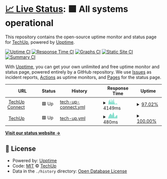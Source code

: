 # [📈 Live Status](https://techupnetwork.github.io/status): <!--live status--> **🟩 All systems operational**

This repository contains the open-source uptime monitor and status page for [TechUp](https://tech-up.org), powered by [Upptime](https://github.com/upptime/upptime).

[![Uptime CI](https://github.com/techupnetwork/status/workflows/Uptime%20CI/badge.svg)](https://github.com/techupnetwork/status/actions?query=workflow%3A%22Uptime+CI%22)
[![Response Time CI](https://github.com/techupnetwork/status/workflows/Response%20Time%20CI/badge.svg)](https://github.com/techupnetwork/status/actions?query=workflow%3A%22Response+Time+CI%22)
[![Graphs CI](https://github.com/techupnetwork/status/workflows/Graphs%20CI/badge.svg)](https://github.com/techupnetwork/status/actions?query=workflow%3A%22Graphs+CI%22)
[![Static Site CI](https://github.com/techupnetwork/status/workflows/Static%20Site%20CI/badge.svg)](https://github.com/techupnetwork/status/actions?query=workflow%3A%22Static+Site+CI%22)
[![Summary CI](https://github.com/techupnetwork/status/workflows/Summary%20CI/badge.svg)](https://github.com/techupnetwork/status/actions?query=workflow%3A%22Summary+CI%22)

With [Upptime](https://upptime.js.org), you can get your own unlimited and free uptime monitor and status page, powered entirely by a GitHub repository. We use [Issues](https://github.com/techupnetwork/status/issues) as incident reports, [Actions](https://github.com/techupnetwork/status/actions) as uptime monitors, and [Pages](https://techupnetwork.github.io/status) for the status page.

<!--start: status pages-->
<!-- This summary is generated by Upptime (https://github.com/upptime/upptime) -->
<!-- Do not edit this manually, your changes will be overwritten -->
<!-- prettier-ignore -->
| URL | Status | History | Response Time | Uptime |
| --- | ------ | ------- | ------------- | ------ |
| <img alt="" src="https://icons.duckduckgo.com/ip3/connect.tech-up.org.ico" height="13"> [TechUp Connect](https://connect.tech-up.org) | 🟩 Up | [tech-up-connect.yml](https://github.com/TechUpNetwork/Status/commits/HEAD/history/tech-up-connect.yml) | <details><summary><img alt="Response time graph" src="./graphs/tech-up-connect/response-time-week.png" height="20"> 4149ms</summary><br><a href="https://status.tech-up.org/history/tech-up-connect"><img alt="Response time 1949" src="https://img.shields.io/endpoint?url=https%3A%2F%2Fraw.githubusercontent.com%2FTechUpNetwork%2FStatus%2FHEAD%2Fapi%2Ftech-up-connect%2Fresponse-time.json"></a><br><a href="https://status.tech-up.org/history/tech-up-connect"><img alt="24-hour response time 766" src="https://img.shields.io/endpoint?url=https%3A%2F%2Fraw.githubusercontent.com%2FTechUpNetwork%2FStatus%2FHEAD%2Fapi%2Ftech-up-connect%2Fresponse-time-day.json"></a><br><a href="https://status.tech-up.org/history/tech-up-connect"><img alt="7-day response time 4149" src="https://img.shields.io/endpoint?url=https%3A%2F%2Fraw.githubusercontent.com%2FTechUpNetwork%2FStatus%2FHEAD%2Fapi%2Ftech-up-connect%2Fresponse-time-week.json"></a><br><a href="https://status.tech-up.org/history/tech-up-connect"><img alt="30-day response time 2514" src="https://img.shields.io/endpoint?url=https%3A%2F%2Fraw.githubusercontent.com%2FTechUpNetwork%2FStatus%2FHEAD%2Fapi%2Ftech-up-connect%2Fresponse-time-month.json"></a><br><a href="https://status.tech-up.org/history/tech-up-connect"><img alt="1-year response time 1949" src="https://img.shields.io/endpoint?url=https%3A%2F%2Fraw.githubusercontent.com%2FTechUpNetwork%2FStatus%2FHEAD%2Fapi%2Ftech-up-connect%2Fresponse-time-year.json"></a></details> | <details><summary><a href="https://status.tech-up.org/history/tech-up-connect">97.02%</a></summary><a href="https://status.tech-up.org/history/tech-up-connect"><img alt="All-time uptime 99.31%" src="https://img.shields.io/endpoint?url=https%3A%2F%2Fraw.githubusercontent.com%2FTechUpNetwork%2FStatus%2FHEAD%2Fapi%2Ftech-up-connect%2Fuptime.json"></a><br><a href="https://status.tech-up.org/history/tech-up-connect"><img alt="24-hour uptime 100.00%" src="https://img.shields.io/endpoint?url=https%3A%2F%2Fraw.githubusercontent.com%2FTechUpNetwork%2FStatus%2FHEAD%2Fapi%2Ftech-up-connect%2Fuptime-day.json"></a><br><a href="https://status.tech-up.org/history/tech-up-connect"><img alt="7-day uptime 97.02%" src="https://img.shields.io/endpoint?url=https%3A%2F%2Fraw.githubusercontent.com%2FTechUpNetwork%2FStatus%2FHEAD%2Fapi%2Ftech-up-connect%2Fuptime-week.json"></a><br><a href="https://status.tech-up.org/history/tech-up-connect"><img alt="30-day uptime 99.25%" src="https://img.shields.io/endpoint?url=https%3A%2F%2Fraw.githubusercontent.com%2FTechUpNetwork%2FStatus%2FHEAD%2Fapi%2Ftech-up-connect%2Fuptime-month.json"></a><br><a href="https://status.tech-up.org/history/tech-up-connect"><img alt="1-year uptime 99.31%" src="https://img.shields.io/endpoint?url=https%3A%2F%2Fraw.githubusercontent.com%2FTechUpNetwork%2FStatus%2FHEAD%2Fapi%2Ftech-up-connect%2Fuptime-year.json"></a></details>
| <img alt="" src="https://icons.duckduckgo.com/ip3/tech-up.org.ico" height="13"> [TechUp](https://tech-up.org) | 🟩 Up | [tech-up.yml](https://github.com/TechUpNetwork/Status/commits/HEAD/history/tech-up.yml) | <details><summary><img alt="Response time graph" src="./graphs/tech-up/response-time-week.png" height="20"> 480ms</summary><br><a href="https://status.tech-up.org/history/tech-up"><img alt="Response time 388" src="https://img.shields.io/endpoint?url=https%3A%2F%2Fraw.githubusercontent.com%2FTechUpNetwork%2FStatus%2FHEAD%2Fapi%2Ftech-up%2Fresponse-time.json"></a><br><a href="https://status.tech-up.org/history/tech-up"><img alt="24-hour response time 456" src="https://img.shields.io/endpoint?url=https%3A%2F%2Fraw.githubusercontent.com%2FTechUpNetwork%2FStatus%2FHEAD%2Fapi%2Ftech-up%2Fresponse-time-day.json"></a><br><a href="https://status.tech-up.org/history/tech-up"><img alt="7-day response time 480" src="https://img.shields.io/endpoint?url=https%3A%2F%2Fraw.githubusercontent.com%2FTechUpNetwork%2FStatus%2FHEAD%2Fapi%2Ftech-up%2Fresponse-time-week.json"></a><br><a href="https://status.tech-up.org/history/tech-up"><img alt="30-day response time 409" src="https://img.shields.io/endpoint?url=https%3A%2F%2Fraw.githubusercontent.com%2FTechUpNetwork%2FStatus%2FHEAD%2Fapi%2Ftech-up%2Fresponse-time-month.json"></a><br><a href="https://status.tech-up.org/history/tech-up"><img alt="1-year response time 388" src="https://img.shields.io/endpoint?url=https%3A%2F%2Fraw.githubusercontent.com%2FTechUpNetwork%2FStatus%2FHEAD%2Fapi%2Ftech-up%2Fresponse-time-year.json"></a></details> | <details><summary><a href="https://status.tech-up.org/history/tech-up">100.00%</a></summary><a href="https://status.tech-up.org/history/tech-up"><img alt="All-time uptime 99.99%" src="https://img.shields.io/endpoint?url=https%3A%2F%2Fraw.githubusercontent.com%2FTechUpNetwork%2FStatus%2FHEAD%2Fapi%2Ftech-up%2Fuptime.json"></a><br><a href="https://status.tech-up.org/history/tech-up"><img alt="24-hour uptime 100.00%" src="https://img.shields.io/endpoint?url=https%3A%2F%2Fraw.githubusercontent.com%2FTechUpNetwork%2FStatus%2FHEAD%2Fapi%2Ftech-up%2Fuptime-day.json"></a><br><a href="https://status.tech-up.org/history/tech-up"><img alt="7-day uptime 100.00%" src="https://img.shields.io/endpoint?url=https%3A%2F%2Fraw.githubusercontent.com%2FTechUpNetwork%2FStatus%2FHEAD%2Fapi%2Ftech-up%2Fuptime-week.json"></a><br><a href="https://status.tech-up.org/history/tech-up"><img alt="30-day uptime 99.99%" src="https://img.shields.io/endpoint?url=https%3A%2F%2Fraw.githubusercontent.com%2FTechUpNetwork%2FStatus%2FHEAD%2Fapi%2Ftech-up%2Fuptime-month.json"></a><br><a href="https://status.tech-up.org/history/tech-up"><img alt="1-year uptime 99.99%" src="https://img.shields.io/endpoint?url=https%3A%2F%2Fraw.githubusercontent.com%2FTechUpNetwork%2FStatus%2FHEAD%2Fapi%2Ftech-up%2Fuptime-year.json"></a></details>

<!--end: status pages-->

[**Visit our status website →**](https://techupnetwork.github.io/status)

## 📄 License

- Powered by: [Upptime](https://github.com/upptime/upptime)
- Code: [MIT](./LICENSE) © [TechUp](https://tech-up.org)
- Data in the `./history` directory: [Open Database License](https://opendatacommons.org/licenses/odbl/1-0/)
